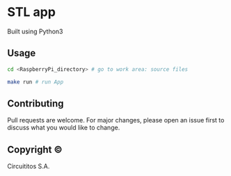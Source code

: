 # STL app

Built using Python3

## Usage

```bash
cd <RaspberryPi_directory> # go to work area: source files

make run # run App 
```

## Contributing
Pull requests are welcome. For major changes, please open an issue first to discuss what you would like to change.

## Copyright &copy;
Circuititos S.A.
